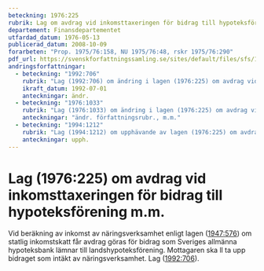 ```yaml
---
beteckning: 1976:225
rubrik: Lag om avdrag vid inkomsttaxeringen för bidrag till hypoteksförening m.m.
departement: Finansdepartementet
utfardad_datum: 1976-05-13
publicerad_datum: 2008-10-09
forarbeten: "Prop. 1975/76:158, NU 1975/76:48, rskr 1975/76:290"
pdf_url: https://svenskforfattningssamling.se/sites/default/files/sfs/1976-05/SFS1976-225.pdf
andringsforfattningar:
  - beteckning: "1992:706"
    rubrik: "Lag (1992:706) om ändring i lagen (1976:225) om avdrag vid inkomsttaxering för bidrag till stadshypoteksförening m.m."
    ikraft_datum: 1992-07-01
    anteckningar: ändr.
  - beteckning: "1976:1033"
    rubrik: "Lag (1976:1033) om ändring i lagen (1976:225) om avdrag vid inkomsttaxering för bidrag till stadshypoteksförening m.m."
    anteckningar: "ändr. författningsrubr., m.m."
  - beteckning: "1994:1212"
    rubrik: "Lag (1994:1212) om upphävande av lagen (1976:225) om avdrag vid inkomsttaxeringen för bidrag till hypoteksförening m.m."
    anteckningar: upph.
---
```


# Lag (1976:225) om avdrag vid inkomsttaxeringen för bidrag till hypoteksförening m.m.

Vid beräkning av inkomst av näringsverksamhet enligt lagen ([1947:576](https://selex.se/eli/sfs/1947/576)) om statlig inkomstskatt får avdrag göras för bidrag som Sveriges allmänna hypoteksbank lämnar till landshypoteksförening. Mottagaren ska ll ta upp bidraget som intäkt av näringsverksamhet. Lag ([1992:706](https://selex.se/eli/sfs/1992/706)).